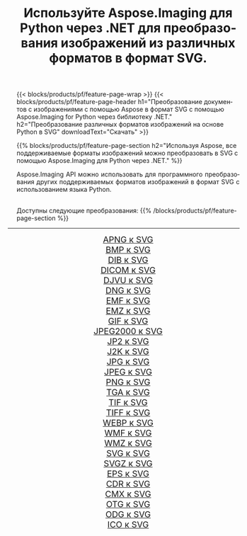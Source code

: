 ﻿---
title: Используйте Aspose.Imaging для Python через .NET для преобразования изображений из различных форматов в формат SVG. 
weight: 3920
url: /ru/python-net/conversion/to/svg 
lang: ru
langdirlevel: 2
locales: zh-hans,ja,it,ru,de,es,fr,nl,id,lt,pl,pt,vi,tr,ko,zh-hant,ar,hi,th,sv,cs,uk,he
description: Вы можете использовать Aspose.Imaging for Python через библиотеку .NET для преобразования различных форматов в формат SVG.
---

{{< blocks/products/pf/feature-page-wrap >}}
{{< blocks/products/pf/feature-page-header h1="Преобразование документов с изображениями с помощью Aspose в формат SVG с помощью Aspose.Imaging for Python через библиотеку .NET." h2="Преобразование различных форматов изображений на основе Python в SVG" downloadText="Скачать" >}}


{{% blocks/products/pf/feature-page-section  h2="Используя Aspose, все поддерживаемые форматы изображений можно преобразовать в SVG с помощью Aspose.Imaging для Python через .NET." %}}
<p align=justify>Aspose.Imaging API можно использовать для программного преобразования других поддерживаемых форматов изображений в формат SVG с использованием языка Python.</p>
<br/>
Доступны следующие преобразования:
{{% /blocks/products/pf/feature-page-section %}}
<div class="container-fluid productfamilypage bg-gray">
    <div class="convertypes bg-gray agp-content section">
        <div class="container">
		<hr style="margin-left:-20px;"/>
		<div class="row other-converters" style="gap: 10px;font-size: 19px;text-align:center;">
		    <div class='col-md-2 other-converter remove-lp remove-rp'><a href="/imaging/ru/python-net/conversion/apng-to-svg" style="padding:15px;">APNG к SVG</a></div>
<div class='col-md-2 other-converter remove-lp remove-rp'><a href="/imaging/ru/python-net/conversion/bmp-to-svg" style="padding:15px;">BMP к SVG</a></div>
<div class='col-md-2 other-converter remove-lp remove-rp'><a href="/imaging/ru/python-net/conversion/dib-to-svg" style="padding:15px;">DIB к SVG</a></div>
<div class='col-md-2 other-converter remove-lp remove-rp'><a href="/imaging/ru/python-net/conversion/dicom-to-svg" style="padding:15px;">DICOM к SVG</a></div>
<div class='col-md-2 other-converter remove-lp remove-rp'><a href="/imaging/ru/python-net/conversion/djvu-to-svg" style="padding:15px;">DJVU к SVG</a></div>
<div class='col-md-2 other-converter remove-lp remove-rp'><a href="/imaging/ru/python-net/conversion/dng-to-svg" style="padding:15px;">DNG к SVG</a></div>
<div class='col-md-2 other-converter remove-lp remove-rp'><a href="/imaging/ru/python-net/conversion/emf-to-svg" style="padding:15px;">EMF к SVG</a></div>
<div class='col-md-2 other-converter remove-lp remove-rp'><a href="/imaging/ru/python-net/conversion/emz-to-svg" style="padding:15px;">EMZ к SVG</a></div>
<div class='col-md-2 other-converter remove-lp remove-rp'><a href="/imaging/ru/python-net/conversion/gif-to-svg" style="padding:15px;">GIF к SVG</a></div>
<div class='col-md-2 other-converter remove-lp remove-rp'><a href="/imaging/ru/python-net/conversion/jpeg2000-to-svg" style="padding:15px;">JPEG2000 к SVG</a></div>
<div class='col-md-2 other-converter remove-lp remove-rp'><a href="/imaging/ru/python-net/conversion/jp2-to-svg" style="padding:15px;">JP2 к SVG</a></div>
<div class='col-md-2 other-converter remove-lp remove-rp'><a href="/imaging/ru/python-net/conversion/j2k-to-svg" style="padding:15px;">J2K к SVG</a></div>
<div class='col-md-2 other-converter remove-lp remove-rp'><a href="/imaging/ru/python-net/conversion/jpg-to-svg" style="padding:15px;">JPG к SVG</a></div>
<div class='col-md-2 other-converter remove-lp remove-rp'><a href="/imaging/ru/python-net/conversion/jpeg-to-svg" style="padding:15px;">JPEG к SVG</a></div>
<div class='col-md-2 other-converter remove-lp remove-rp'><a href="/imaging/ru/python-net/conversion/png-to-svg" style="padding:15px;">PNG к SVG</a></div>
<div class='col-md-2 other-converter remove-lp remove-rp'><a href="/imaging/ru/python-net/conversion/tga-to-svg" style="padding:15px;">TGA к SVG</a></div>
<div class='col-md-2 other-converter remove-lp remove-rp'><a href="/imaging/ru/python-net/conversion/tif-to-svg" style="padding:15px;">TIF к SVG</a></div>
<div class='col-md-2 other-converter remove-lp remove-rp'><a href="/imaging/ru/python-net/conversion/tiff-to-svg" style="padding:15px;">TIFF к SVG</a></div>
<div class='col-md-2 other-converter remove-lp remove-rp'><a href="/imaging/ru/python-net/conversion/webp-to-svg" style="padding:15px;">WEBP к SVG</a></div>
<div class='col-md-2 other-converter remove-lp remove-rp'><a href="/imaging/ru/python-net/conversion/wmf-to-svg" style="padding:15px;">WMF к SVG</a></div>
<div class='col-md-2 other-converter remove-lp remove-rp'><a href="/imaging/ru/python-net/conversion/wmz-to-svg" style="padding:15px;">WMZ к SVG</a></div>
<div class='col-md-2 other-converter remove-lp remove-rp'><a href="/imaging/ru/python-net/conversion/svg-to-svg" style="padding:15px;">SVG к SVG</a></div>
<div class='col-md-2 other-converter remove-lp remove-rp'><a href="/imaging/ru/python-net/conversion/svgz-to-svg" style="padding:15px;">SVGZ к SVG</a></div>
<div class='col-md-2 other-converter remove-lp remove-rp'><a href="/imaging/ru/python-net/conversion/eps-to-svg" style="padding:15px;">EPS к SVG</a></div>
<div class='col-md-2 other-converter remove-lp remove-rp'><a href="/imaging/ru/python-net/conversion/cdr-to-svg" style="padding:15px;">CDR к SVG</a></div>
<div class='col-md-2 other-converter remove-lp remove-rp'><a href="/imaging/ru/python-net/conversion/cmx-to-svg" style="padding:15px;">CMX к SVG</a></div>
<div class='col-md-2 other-converter remove-lp remove-rp'><a href="/imaging/ru/python-net/conversion/otg-to-svg" style="padding:15px;">OTG к SVG</a></div>
<div class='col-md-2 other-converter remove-lp remove-rp'><a href="/imaging/ru/python-net/conversion/odg-to-svg" style="padding:15px;">ODG к SVG</a></div>
<div class='col-md-2 other-converter remove-lp remove-rp'><a href="/imaging/ru/python-net/conversion/ico-to-svg" style="padding:15px;">ICO к SVG</a></div>
                </div>
        </div>
    </div>
</div>
<br/>

